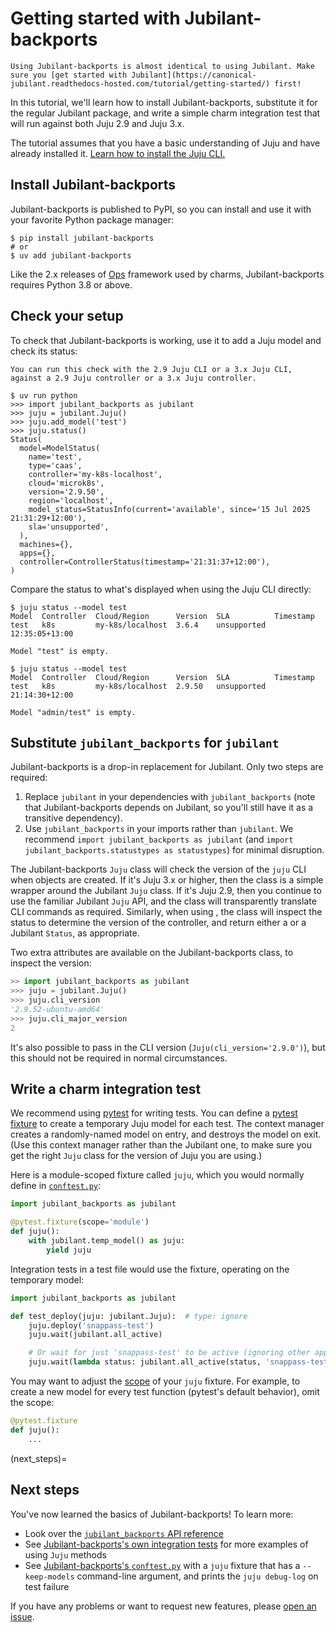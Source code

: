 # Getting started with Jubilant-backports

```{important}
Using Jubilant-backports is almost identical to using Jubilant. Make sure you [get started with Jubilant](https://canonical-jubilant.readthedocs-hosted.com/tutorial/getting-started/) first!
```

In this tutorial, we'll learn how to install Jubilant-backports, substitute it for the regular Jubilant package, and write a simple charm integration test that will run against both Juju 2.9 and Juju 3.x.

The tutorial assumes that you have a basic understanding of Juju and have already installed it. [Learn how to install the Juju CLI.](https://documentation.ubuntu.com/juju/2.9/howto/manage-juju/index.html#install-juju)


## Install Jubilant-backports

Jubilant-backports is published to PyPI, so you can install and use it with your favorite Python package manager:

```
$ pip install jubilant-backports
# or
$ uv add jubilant-backports
```

Like the 2.x releases of [Ops](https://github.com/canonical/operator) framework used by charms, Jubilant-backports requires Python 3.8 or above.


## Check your setup

To check that Jubilant-backports is working, use it to add a Juju model and check its status:

```{tip}
You can run this check with the 2.9 Juju CLI or a 3.x Juju CLI, against a 2.9 Juju controller or a 3.x Juju controller.
```

```
$ uv run python
>>> import jubilant_backports as jubilant
>>> juju = jubilant.Juju()
>>> juju.add_model('test')
>>> juju.status()
Status(
  model=ModelStatus(
    name='test',
    type='caas',
    controller='my-k8s-localhost',
    cloud='microk8s',
    version='2.9.50',
    region='localhost',
    model_status=StatusInfo(current='available', since='15 Jul 2025 21:31:29+12:00'),
    sla='unsupported',
  ),
  machines={},
  apps={},
  controller=ControllerStatus(timestamp='21:31:37+12:00'),
)
```

Compare the status to what's displayed when using the Juju CLI directly:

```
$ juju status --model test
Model  Controller  Cloud/Region      Version  SLA          Timestamp
test   k8s         my-k8s/localhost  3.6.4    unsupported  12:35:05+13:00

Model "test" is empty.

$ juju status --model test
Model  Controller  Cloud/Region      Version  SLA          Timestamp
test   k8s         my-k8s/localhost  2.9.50   unsupported  21:14:30+12:00

Model "admin/test" is empty.
```

## Substitute `jubilant_backports` for `jubilant`

Jubilant-backports is a drop-in replacement for Jubilant. Only two steps are required:

1. Replace `jubilant` in your dependencies with `jubilant_backports` (note that Jubilant-backports depends on Jubilant, so you'll still have it as a transitive dependency).
2. Use `jubilant_backports` in your imports rather than `jubilant`. We recommend `import jubilant_backports as jubilant` (and `import jubilant_backports.statustypes as statustypes`) for minimal disruption.

The Jubilant-backports `Juju` class will check the version of the `juju` CLI when objects are created. If it's Juju 3.x or higher, then the class is a simple wrapper around the Jubilant `Juju` class. If it's Juju 2.9, then you continue to use the familiar Jubilant `Juju` API, and the class will transparently translate CLI commands as required. Similarly, when using [](jubilant_backports.Juju.status), the class will inspect the status to determine the version of the controller, and return either a [](jubilant_backports.Status) or a Jubilant `Status`, as appropriate.

Two extra attributes are available on the Jubilant-backports class, to inspect the version:

```python
>> import jubilant_backports as jubilant
>>> juju = jubilant.Juju()
>>> juju.cli_version
'2.9.52-ubuntu-amd64'
>>> juju.cli_major_version
2
```

It's also possible to pass in the CLI version (`Juju(cli_version='2.9.0')`), but this should not be required in normal circumstances.

## Write a charm integration test

We recommend using [pytest](https://docs.pytest.org/en/stable/) for writing tests. You can define a [pytest fixture](https://docs.pytest.org/en/stable/explanation/fixtures.html) to create a temporary Juju model for each test. The [](jubilant_backports.temp_model) context manager creates a randomly-named model on entry, and destroys the model on exit. (Use this context manager rather than the Jubilant one, to make sure you get the right `Juju` class for the version of Juju you are using.)

Here is a module-scoped fixture called `juju`, which you would normally define in [`conftest.py`](https://docs.pytest.org/en/stable/reference/fixtures.html#conftest-py-sharing-fixtures-across-multiple-files):

```python
import jubilant_backports as jubilant

@pytest.fixture(scope='module')
def juju():
    with jubilant.temp_model() as juju:
        yield juju
```

Integration tests in a test file would use the fixture, operating on the temporary model:

```python
import jubilant_backports as jubilant

def test_deploy(juju: jubilant.Juju):  # type: ignore
    juju.deploy('snappass-test')
    juju.wait(jubilant.all_active)

    # Or wait for just 'snappass-test' to be active (ignoring other apps):
    juju.wait(lambda status: jubilant.all_active(status, 'snappass-test'))
```

You may want to adjust the [scope](https://docs.pytest.org/en/stable/how-to/fixtures.html#fixture-scopes) of your `juju` fixture. For example, to create a new model for every test function (pytest's default behavior), omit the scope:

```python
@pytest.fixture
def juju():
    ...
```

(next_steps)=
## Next steps

You've now learned the basics of Jubilant-backports! To learn more:

- Look over the [`jubilant_backports` API reference](/reference/jubilant_backports)
- See [Jubilant-backports's own integration tests](https://github.com/tonyandrewmeyer/jubilant-backports/tree/main/tests/integration) for more examples of using `Juju` methods
- See [Jubilant-backports's `conftest.py`](https://github.com/tonyandrewmeyer/jubilant-backports/blob/main/tests/integration/conftest.py) with a `juju` fixture that has a `--keep-models` command-line argument, and prints the `juju debug-log` on test failure

If you have any problems or want to request new features, please [open an issue](https://github.com/tonyandrewmeyer/jubilant-backports/issues/new).
